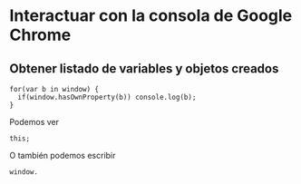 
# Interactuar con la consola de Google Chrome

## Obtener listado de variables y objetos creados

```
for(var b in window) { 
  if(window.hasOwnProperty(b)) console.log(b); 
}
```

Podemos ver 

```
this;
```

O también podemos escribir 

```
window.
```
<!--stackedit_data:
eyJoaXN0b3J5IjpbLTE3NDEwNzg1MzFdfQ==
-->